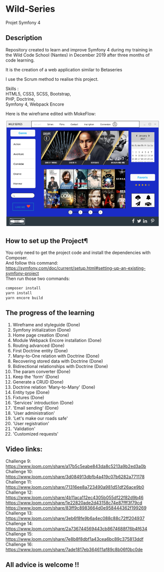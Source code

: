 # Wild-Series
Projet Symfony 4

## Description

Repository created to learn and improve Symfony 4 during my training in the Wild Code School (Nantes) in December 2019 after three months of code learning.

It is the creation of a web application similar to Betaseries 

I use the Scrum method to realise this project.

Skills :  
HTML5, CSS3, SCSS, Bootstrap,  
PHP, Doctrine,  
Symfony 4, Webpack Encore

Here is the wireframe edited with MokeFlow:

![Wireframe.png](https://raw.githubusercontent.com/ellouly/Wild-Series/master/assets/images/Wireframe%20Wild-series.png)

## How to set up the Project¶

You only need to get the project code and install the dependencies with Composer.  
And follow this command:
https://symfony.com/doc/current/setup.html#setting-up-an-existing-symfony-project  
Then run those two commands:
```
composer install  
yarn install
yarn encore build
```

## The progress of the learning

1. Wireframe and styleguide (Done)
2. Symfony initialization (Done)
3. Home page creation (Done)
4. Module Webpack Encore installation (Done)
5. Routing advanced (Done)
6. First Doctrine entity (Done)
7. Many-to-One relation with Doctrine (Done)
8. Recovering stored data with Doctrine (Done)
9. Bidirectional relationships with Doctrine (Done)
10. The param converter (Done)
11. Keep the 'form' (Done)
12. Generate a CRUD (Done)
13. Doctrine relation 'Many-to-Many' (Done)
14. Entity type (Done)
15. Fixtures (Done)
16. 'Services' introduction (Done)
17. 'Email sending' (Done)
18. 'User administration'
19. 'Let's make our roads safe'
20. 'User registration'
21. 'Validation'
22. 'Customized requests'

## Video links:

Challenge 9: https://www.loom.com/share/a17b5c5eabe843da8c5213a9b2ed3a0b  
Challenge 10: https://www.loom.com/share/3d084913dbfb4a419c07b6282a771178  
Challenge 11: https://www.loom.com/share/71316ee8a723490a981d51df26ace9b0  
Challenge 12: https://www.loom.com/share/4b11aca112ec4305b055df22f82d9b46  
              https://www.loom.com/share/1e22820ade2d43158c74e87fff3f79cd  
              https://www.loom.com/share/83ff9c8983664d0e958444362f199269  
Challenge 13: https://www.loom.com/share/3eb6f8fe9b6a4ec088c88c72ff204937  
Challenge 14: https://www.loom.com/share/2a736744569443cb8674688f76b4f634  
Challenge 15: https://www.loom.com/share/7e8b8f8dbf1a43cea6bc89c375813ddf  
Challenge 16: https://www.loom.com/share/7ade1817eb364611af89c8b06f0bc0de  

## All advice is welcome !!
